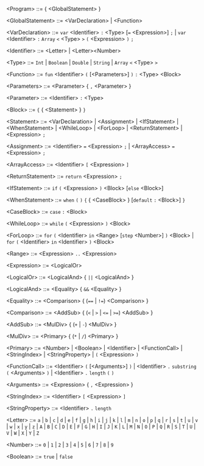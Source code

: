 \<Program> ::= { \<GlobalStatement> }

\<GlobalStatement> ::= \<VarDeclaration> | \<Function>

\<VarDeclaration> ::= `var` \<Identifier> `:` \<Type> [`=` \<Expression>] `;` | `var` \<Identifier> `:` `Array` `<` \<Type> `>` `(` \<Expression> `)` `;`

\<Identifier> ::= \<Letter> | \<Letter>\<Number>

\<Type> ::= `Int` | `Boolean` | `Double` | `String` | `Array` `<` \<Type> `>`

\<Function> ::= `fun` \<Identifier> `(` [\<Parameters>] `)` `:` \<Type> \<Block>

\<Parameters> ::= \<Parameter> { `,` \<Parameter> }

\<Parameter> ::= \<Identifier> `:` \<Type>

\<Block> ::= `{` { \<Statement> } `}`

\<Statement> ::= \<VarDeclaration> | \<Assignment> | \<IfStatement> | \<WhenStatement> | \<WhileLoop> | \<ForLoop> | \<ReturnStatement> | \<Expression> `;`

\<Assignment> ::= \<Identifier> `=` \<Expression> `;` | \<ArrayAccess> `=` \<Expression> `;`

\<ArrayAccess> ::= \<Identifier> `[` \<Expression> `]`

\<ReturnStatement> ::= `return` \<Expression> `;`

\<IfStatement> ::= `if` `(` \<Expression> `)` \<Block> [`else` \<Block>]

\<WhenStatement> ::= `when` `(` <Expression> `)` `{` { \<CaseBlock> } [`default` `:` \<Block>] `}`

\<CaseBlock> ::= `case` <Expression> `:` \<Block>

\<WhileLoop> ::= `while` `(` \<Expression> `)` \<Block>

\<ForLoop> ::= `for` `(` \<Identifier> `in` \<Range> [`step` \<Number>] `)` \<Block> | `for` `(` \<Identifier> `in` \<Identifier> `)` \<Block>

\<Range> ::= \<Expression> `..` \<Expression>

\<Expression> ::= \<LogicalOr>

\<LogicalOr> ::= \<LogicalAnd> { `||` \<LogicalAnd> }

\<LogicalAnd> ::= \<Equality> { `&&` \<Equality> }

\<Equality> ::= \<Comparison> { (`==` | `!=`) \<Comparison> }

\<Comparison> ::= \<AddSub> { (`<` | `>` | `<=` | `>=`) \<AddSub> }

\<AddSub> ::= \<MulDiv> { (`+` | `-`) \<MulDiv> }

\<MulDiv> ::= \<Primary> { (`*` | `/`) \<Primary> }

\<Primary> ::= \<Number> | \<Boolean> | \<Identifier> | \<FunctionCall> | \<StringIndex> | \<StringProperty> | `(` \<Expression> `)`

\<FunctionCall> ::= \<Identifier> `(` [\<Arguments>] `)` | \<Identifier> `.` `substring` `(` \<Arguments> `)` | \<Identifier> `.` `length` `(` `)`

\<Arguments> ::= \<Expression> { `,` \<Expression> }

\<StringIndex> ::= \<Identifier> `[` \<Expression> `]`

\<StringProperty> ::= \<Identifier> `.` `length`

\<Letter> ::= `a` | `b` | `c` | `d` | `e` | `f` | `g` | `h` | `i` | `j` | `k` | `l` | `m` | `n` | `o` | `p` | `q` | `r` | `s` | `t` | `u` | `v` | `w` | `x` | `y` | `z` | `A` | `B` | `C` | `D` | `E` | `F` | `G` | `H` | `I` | `J` | `K` | `L` | `M` | `N` | `O` | `P` | `Q` | `R` | `S` | `T` | `U` | `V` | `W` | `X` | `Y` | `Z`

\<Number> ::= `0` | `1` | `2` | `3` | `4` | `5` | `6` | `7` | `8` | `9`

\<Boolean> ::= `true` | `false`